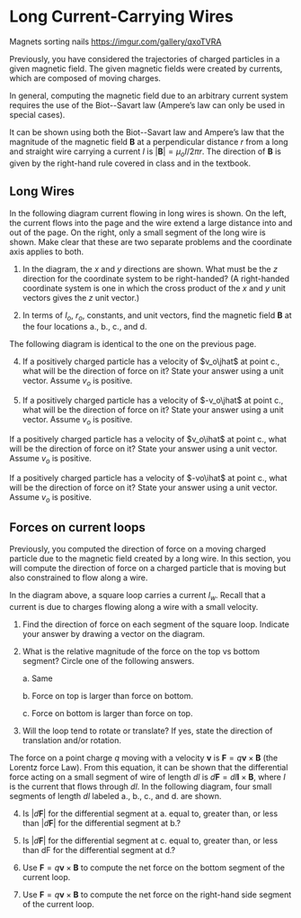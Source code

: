 # Long Current-Carrying Wires

Magnets sorting nails https://imgur.com/gallery/qxoTVRA

Previously, you have considered the trajectories of charged particles in a given magnetic field. The given magnetic fields were created by currents, which are composed of moving charges.

In general, computing the magnetic field due to an arbitrary current system requires the use of the Biot--Savart law (Ampere’s law can only be used in special cases).

It can be shown using both the Biot--Savart law and Ampere’s law that the magnitude of the magnetic field $\mathbf{B}$ at a perpendicular distance $r$ from a long and straight wire carrying a current $I$ is $|\mathbf{B}|=\mu_oI/2\pi r$. The direction of $\mathbf{B}$ is given by the right-hand rule covered in class and in the textbook.
 
## Long Wires

In the following diagram current flowing in long wires is shown. On the left, the current flows into the page and the wire extend a large distance into and out of the page. On the right, only a small segment of the long wire is shown. Make clear that these are two separate problems and the coordinate axis applies to both.
 
1.  In the diagram, the $x$ and $y$ directions are shown. What must be the $z$ direction for the coordinate system to be right-handed? (A right-handed coordinate system is one in which the cross product of the $x$ and $y$ unit vectors gives the $z$ unit vector.)

2.  In terms of $I_o$, $r_o$, constants, and unit vectors, find the magnetic field $\mathbf{B}$ at the four locations a., b., c., and d.

The following diagram is identical to the one on the previous page.

4.  If a positively charged particle has a velocity of $v_o\jhat$  at point c., what will be the direction of force on it? State your answer using a unit vector. Assume $v_o$ is positive.

5.  If a positively charged particle has a velocity of $-v_o\jhat$ at point c., what will be the direction of force on it? State your answer using a unit vector. Assume $v_o$ is positive.

If a positively charged particle has a velocity of $v_o\ihat$ at point c., what will be the direction of force on it? State your answer using a unit vector. Assume $v_o$ is positive.

If a positively charged particle has a velocity of $-vo\ihat$ at point c., what will be the direction of force on it? State your answer using a unit vector. Assume $v_o$ is positive.
 
## Forces on current loops

Previously, you computed the direction of force on a moving charged particle due to the magnetic field created by a long wire. In this section, you will compute the direction of force on a charged particle that is moving but also constrained to flow along a wire.
 
In the diagram above, a square loop carries a current $I_w$. Recall that a current is due to charges flowing along a wire with a small velocity.
 
1.  Find the direction of force on each segment of the square loop. Indicate your answer by drawing a vector on the diagram.
 
2.  What is the relative magnitude of the force on the top vs bottom segment? Circle one of the following answers.

    a.  Same

    b.  Force on top is larger than force on bottom.

    c.  Force on bottom is larger than force on top.

3.  Will the loop tend to rotate or translate? If yes, state the direction of translation and/or rotation.

The force on a point charge $q$ moving with a velocity $\mathbf{v}$ is $\mathbf{F}=q \mathbf{v} \times \mathbf{B}$ (the Lorentz force Law). From this equation, it can be shown that the differential force acting on a small segment of wire of length $dl$ is $d\mathbf{F}=dl \mathbf{I}\times\mathbf{B}$, where $I$ is the current that flows through $dl$. In the following diagram, four small segments of length $dl$ labeled a., b., c., and d. are shown.

4.  Is $|d\mathbf{F}|$ for the differential segment at a. equal to, greater than, or less than $|d\mathbf{F}|$ for the differential segment at b.?

5.  Is $|d\mathbf{F}|$ for the differential segment at c. equal to, greater than, or less than dF for the differential segment at d.?

6.  Use $\mathbf{F}=q \mathbf{v} \times \mathbf{B}$ to compute the net force on the bottom segment of the current loop. 

7.  Use $\mathbf{F}=q \mathbf{v} \times \mathbf{B}$ to compute the net force on the right-hand side segment of the current loop.
